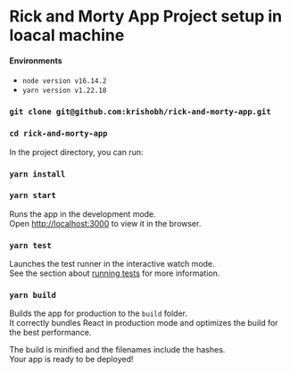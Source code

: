 # Rick and Morty App Project setup in loacal machine

#### Environments
* `node version v16.14.2`
* `yarn version v1.22.18`
### `git clone git@github.com:krishobh/rick-and-morty-app.git`

### `cd rick-and-morty-app `

In the project directory, you can run:
### `yarn install`
### `yarn start`

Runs the app in the development mode.\
Open [http://localhost:3000](http://localhost:3000) to view it in the browser.


### `yarn test`

Launches the test runner in the interactive watch mode.\
See the section about [running tests](https://facebook.github.io/create-react-app/docs/running-tests) for more information.

### `yarn build`

Builds the app for production to the `build` folder.\
It correctly bundles React in production mode and optimizes the build for the best performance.

The build is minified and the filenames include the hashes.\
Your app is ready to be deployed!


